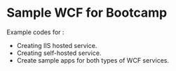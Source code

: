 # Sample WCF for Bootcamp

Example codes for :

- Creating IIS hosted service.
- Creating self-hosted service.
- Create sample apps for both types of WCF services.

